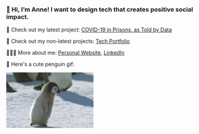 ### 👋 Hi, I’m Anne! I want to design tech that creates positive social impact.

💖 Check out my latest project: <a href="https://covid-prisons.herokuapp.com" target="_blank">COVID-19 in Prisons, as Told by Data</a>

🦕 Check out my non-latest projects: <a href="http://airtable.com/shrjpRlu09GBg6ivf" target="_blank">Tech Portfolio</a>

👩🏻‍💻 More about me: <a href="https://fibanneacci.github.io" target="_blank">Personal Website</a>, <a href="https://linkedin.com/fibanneacci" target="_blank">LinkedIn</a>

🐧 Here's a cute penguin gif:

<img src="https://github.com/fibanneacci/fibanneacci/blob/master/giphy.gif" width="235" height="150" />


<!--
**fibanneacci/fibanneacci** is a ✨ _special_ ✨ repository because its `README.md` (this file) appears on your GitHub profile.

Here are some ideas to get you started:

- 🔭 I’m currently working on ...
- 🌱 I’m currently learning ...
- 👯 I’m looking to collaborate on ...
- 🤔 I’m looking for help with ...
- 💬 Ask me about ...
- 📫 How to reach me: ...
- 😄 Pronouns: ...
- ⚡ Fun fact: ...
-->
